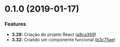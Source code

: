 # 0.1.0 (2019-01-17)


### Features

* **3.28:** Criação do projeto React ([a8ca369](https://github.com/PedroBarata/react-complete-guide-max/commit/a8ca369))
* **3.32:** Criando um componente funcional ([b3c75ae](https://github.com/PedroBarata/react-complete-guide-max/commit/b3c75ae))



